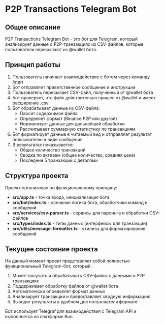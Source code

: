 # P2P Transactions Telegram Bot

## Общее описание
P2P Transactions Telegram Bot - это бот для Telegram, который анализирует данные о P2P-транзакциях из CSV-файлов, которые пользователи пересылают из @wallet бота.

## Принцип работы

1. Пользователь начинает взаимодействие с ботом через команду /start
2. Бот отправляет приветственное сообщение и инструкции
3. Пользователь пересылает CSV-файл, полученный от @wallet бота
4. Бот проверяет, что файл действительно пришел от @wallet и имеет расширение .csv
5. Бот обрабатывает данные из CSV-файла:
   - Парсит содержимое файла
   - Определяет формат (Binance P2P или другой)
   - Нормализует данные для дальнейшей обработки
   - Рассчитывает суммарную статистику по транзакциям
6. Бот форматирует данные в читаемый вид и отправляет результат пользователю в виде сообщения
7. В результатах показывается:
   - Общее количество транзакций
   - Сводка по активам (общее количество, средняя цена)
   - Последние 5 транзакций с деталями

## Структура проекта

Проект организован по функциональному принципу:

- **src/app.ts** - точка входа, инициализация бота
- **src/bot/index.ts** - основная логика бота, обработчики команд и сообщений
- **src/services/csv-parser.ts** - сервисы для парсинга и обработки CSV-файлов
- **src/types/index.ts** - типы данных (интерфейсы для транзакций)
- **src/utils/message-formatter.ts** - утилиты для форматирования сообщений

## Текущее состояние проекта

На данный момент проект представляет собой полностью функциональный Telegram-бот, который:
1. Может получать и обрабатывать CSV-файлы с данными о P2P транзакциях
2. Поддерживает обработку файлов от @wallet бота
3. Автоматически определяет формат данных
4. Анализирует транзакции и предоставляет сводную информацию
5. Выводит результаты в удобном для пользователя формате

Бот использует Telegraf для взаимодействия с Telegram API и выполняется на платформе Bun.
